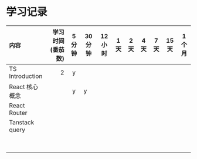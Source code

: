 # 学习记录

| 内容              | 学习时间(番茄数) | 5 分钟 | 30 分钟 | 12 小时 | 1 天 | 2 天 | 4 天 | 7 天 | 15 天 | 1 个月 |
| :-------------- | --------: | :--: | ----- | ----- | --- | --- | --- | --- | ---- | ---- |
| TS Introduction |         2 |  y   |       |       |     |     |     |     |      |      |
| React 核心概念      |           |  y   | y     |       |     |     |     |     |      |      |
| React Router    |           |      |       |       |     |     |     |     |      |      |
| Tanstack query  |           |      |       |       |     |     |     |     |      |      |
|                 |           |      |       |       |     |     |     |     |      |      |
|                 |           |      |       |       |     |     |     |     |      |      |
|                 |           |      |       |       |     |     |     |     |      |      |
|                 |           |      |       |       |     |     |     |     |      |      |
|                 |           |      |       |       |     |     |     |     |      |      |
|                 |           |      |       |       |     |     |     |     |      |      |
|                 |           |      |       |       |     |     |     |     |      |      |
|                 |           |      |       |       |     |     |     |     |      |      |
